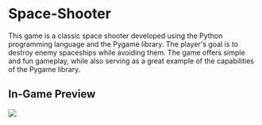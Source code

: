 # Space-Shooter
This game is a classic space shooter developed using the Python programming language and the Pygame library. The player's goal is to destroy enemy spaceships while avoiding them. The game offers simple and fun gameplay, while also serving as a great example of the capabilities of the Pygame library.

## In-Game Preview 
![](assets/In-Game-Preview.gif)
